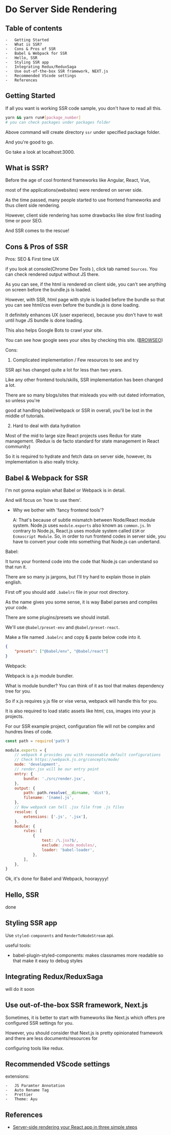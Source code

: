 # Do Server Side Rendering

## Table of contents

    -   Getting Started
    -   What is SSR?
    -   Cons & Pros of SSR
    -   Babel & Webpack for SSR
    -   Hello, SSR
    -   Styling SSR app
    -   Integrating Redux/ReduxSaga
    -   Use out-of-the-box SSR framework, NEXT.js
    -   Recommended VScode settings
    -   References

## Getting Started

If all you want is working SSR code sample, you don't have to read all this.

```bash
yarn && yarn run#[package_number]
# you can check packages under packages folder
```

Above command will create directory `ssr` under specified package folder.

And you're good to go.

Go take a look at localhost:3000.

## What is SSR?

Before the age of cool frontend frameworks like Angular, React, Vue,

most of the applications(websites) were rendered on server side.

As the time passed, many people started to use frontend frameworks and thus client side rendering.

However, client side rendering has some drawbacks like slow first loading time or poor SEO.

And SSR comes to the rescue!

## Cons & Pros of SSR

Pros: SEO & First time UX

if you look at console(Chrome Dev Tools ), click tab named `Sources`.
You can check rendered output without JS there.

As you can see, if the html is rendered on client side, you can't see anything on screen before
the bundle.js is loaded.

However, with SSR, html page with style is loaded before the bundle so that you can see html/css even
before the bundle.js is done loading.

It definitely enhances UX (user experiece), because you don't have to wait until huge JS bundle is done loading.

This also helps Google Bots to crawl your site.

You can see how google sees your sites by checking this site. ([BROWSEO](http://www.browseo.net/))

Cons:

1. Complicated implementation / Few resources to see and try

SSR api has changed quite a lot for less than two years.

Like any other frontend tools/skills, SSR implementation has been changed a lot.

There are so many blogs/sites that misleads you with out dated information, so unless you're

good at handling babel/webpack or SSR in overall, you'll be lost in the middle of tutorials.

2.  Hard to deal with data hydration

Most of the mid to large size React projects uses Redux for state management. (Redux is de facto standard for state management in React community)

So it is required to hydrate and fetch data on server side, however, its implementation is also really tricky.

## Babel & Webpack for SSR

I'm not gonna explain what Babel or Webpack is in detail.

And will focus on 'how to use them'.

-   Why we bother with 'fancy frontend tools'?

    A: That's because of subtle mismatch between Node/React module system.
    Node.js uses `module.exports` also known as `common.js`.
    In contrary to Node.js, React.js uses module system called `ESM` or `Ecmascript Module`.
    So, in order to run frontend codes in server side, you have to convert your
    code into something that Node.js can undertand.

Babel:

It turns your frontend code into the code that Node.js can understand so that run it.

There are so many js jargons, but I'll try hard to explain those in plain english.

First off you should add `.babelrc` file in your root directory.

As the name gives you some sense, it is way Babel parses and compiles your code.

There are some plugins/presets we should install.

We'll use `@babel/preset-env` and `@babel/preset-react`.

Make a file named `.babelrc` and copy & paste below code into it.

```json
{
    "presets": ["@babel/env", "@babel/react"]
}
```

Webpack:

Webpack is a js module bundler.

What is module bundler? You can think of it as tool that makes dependency tree for you.

So if x.js requires y.js file or vise versa, webpack will handle this for you.

It is also required to load static assets like html, css, images into your js projects.

For our SSR example project, configuration file will not be complex and hundres lines of code.

```js
const path = require('path')

module.exports = {
    // webpack 4 provides you with reasonable default configurations
    // Check https://webpack.js.org/concepts/mode/
    mode: 'development',
    // render.jsx will be our entry point
    entry: {
        bundle: './src/render.jsx',
    },
    output: {
        path: path.resolve(__dirname, 'dist'),
        filename: '[name].js',
    },
    // Now webpack can tell .jsx file from .js files
    resolve: {
        extensions: ['.js', '.jsx'],
    },
    module: {
        rules: [
            {
                test: /\.jsx?$/,
                exclude: /node_modules/,
                loader: 'babel-loader',
            },
        ],
    },
}
```

Ok, it's done for Babel and Webpack, hoorayyyy!

## Hello, SSR

done

## Styling SSR app

Use `styled-components` and `RenderToNodeStream` api.

useful tools:

-   babel-plugin-styled-components: makes classnames more readable so that make it easy to debug styles

## Integrating Redux/ReduxSaga

will do it soon

## Use out-of-the-box SSR framework, Next.js

Sometimes, it is better to start with frameworks like Next.js which offers pre configured SSR settings for you.

However, you should consider that Next.js is pretty opinionated framework and there are less documents/resources for

configuring tools like redux.

## Recommended VScode settings

extensions:

    -   JS Paramter Annotation
    -   Auto Rename Tag
    -   Prettier
    -   Theme: Ayu

## References

-   [Server-side rendering your React app in three simple steps](https://medium.freecodecamp.org/server-side-rendering-your-react-app-in-three-simple-steps-7a82b95db82e)
